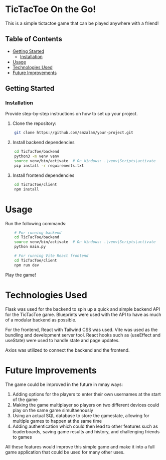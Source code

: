 # TicTacToe On the Go!

This is a simple tictactoe game that can be played anywhere with a friend!

## Table of Contents

- [Getting Started](#getting-started)
  - [Installation](#installation)
- [Usage](#usage)
- [Technologies Used](#technologies-used)
- [Future Improvements](#future-improvements)

## Getting Started

### Installation

Provide step-by-step instructions on how to set up your project.

1. Clone the repository:

```bash
    git clone https://github.com/smzalam/your-project.git
```
2. Install backend dependencies

```bash
    cd TicTacToe/backend
    python3 -m venv venv
    source venv/bin/activate  # On Windows: .\venv\Scripts\activate
    pip install -r requirements.txt
```
3. Install frontend dependencies

```bash
    cd TicTacToe/client
    npm install
```

# Usage

Run the following commands:
```bash
    # For running backend
    cd TicTacToe/backend
    source venv/bin/activate  # On Windows: .\venv\Scripts\activate
    python main.py

    # For running Vite React frontend
    cd TicTacToe/client
    npm run dev
```

Play the game!

# Technologies Used

Flask was used for the backend to spin up a quick and simple backend API for the TicTacToe game. Blueprints were used with the API to have as much of a modular backend as possible.

For the frontend, React with Tailwind CSS was used. Vite was used as the bundling and development server tool.
React hooks such as (useEffect and useState) were used to handle state and page updates. 

Axios was utilized to connect the backend and the frontend.

# Future Improvements
The game could be improved in the future in mnay ways:
1. Adding options for the players to enter their own usernames at the start of the game 
2. Making the game multiplayer so players on two different devices could play on the same game simultaenously
3. Using an actual SQL database to store the gamestate, allowing for multiple games to happen at the same time
4. Adding authentication which could then lead to other features such as leaderboards, saving game results and history, and challenging friends to games

All these features would improve this simple game and make it into a full game application that could be used for many other uses.